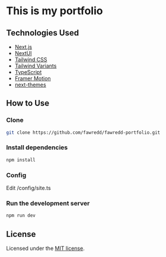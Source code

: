 # This is my portfolio

## Technologies Used

- [Next.js](https://nextjs.org/docs/getting-started)
- [NextUI](https://nextui.org/)
- [Tailwind CSS](https://tailwindcss.com/)
- [Tailwind Variants](https://tailwind-variants.org)
- [TypeScript](https://www.typescriptlang.org/)
- [Framer Motion](https://www.framer.com/motion/)
- [next-themes](https://github.com/pacocoursey/next-themes)

## How to Use

### Clone

```bash
git clone https://github.com/fawredd/fawredd-portfolio.git
```

### Install dependencies

```bash
npm install
```

### Config
Edit /config/site.ts

### Run the development server

```bash
npm run dev
```

## License

Licensed under the [MIT license](https://github.com/nextui-org/next-app-template/blob/main/LICENSE).
